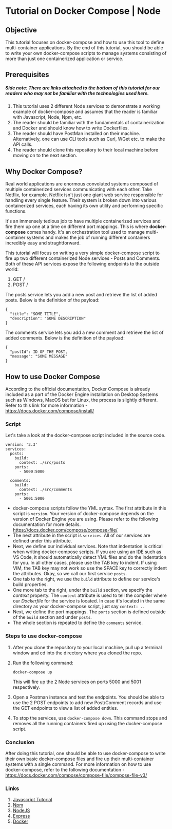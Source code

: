 # Tutorial on Docker Compose | Node

## Objective
This tutorial focuses on docker-compose and how to use this tool to define multi-container applications. By the end of this tutorial, you should be able to write your own docker-compose scripts to manage systems consisting of more than just one containerized application or service.

## Prerequisites
##### Side note: There are links attached to the bottom of this tutorial for our readers who may not be familiar with the technologies used here.
1. This tutorial uses 2 different Node services to demonstrate a working example of docker-compose and assumes that the reader is familiar with Javascript, Node, Npm, etc.
2. The reader should be familiar with the fundamentals of containerization and Docker and should know how to write Dockerfiles.
3. The reader should have PostMan installed on their machine. Alternatively, one can use CLI tools such as Curl, WGet etc. to make the API calls.
4. The reader should clone this repository to their local machine before moving on to the next section.

## Why Docker Compose?
Real world applications are enormous convoluted systems composed of multiple containerized services communicating with each other. Take Netflix, for example. Netflix isn't just one giant web service responsible for handling every single feature. Their system is broken down into various containerized services, each having its own utility and performing specific functions.

It's an immensely tedious job to have multiple containerized services and fire them up one at a time on different port mappings. This is where **docker-compose** comes handy. It's an orchestration tool used to manage multi-container systems and makes the job of running different containers incredibly easy and straghtforward.

This tutorial will focus on writing a very simple docker-compose script to fire up two different containerized Node services - Posts and Comments. Both of these API services expose the following endpoints to the outside world:

1. GET /
2. POST /

The posts service lets you add a new post and retrieve the list of added posts. Below is the definition of the payload:

```
{
  "title": "SOME TITLE",
  "description": "SOME DESCRIPTION"
}
```

The comments service lets you add a new comment and retrieve the list of added comments. Below is the definition of the payload:

```
{
  "postId": ID OF THE POST,
  "message": "SOME MESSAGE"
}
```

## How to use Docker Compose

According to the official documentation, Docker Compose is already included as a part of the Docker Engine installation on Desktop Systems such as Windows, MacOS but for Linux, the process is slightly different. Refer to this link for more information - https://docs.docker.com/compose/install/

### Script

Let's take a look at the docker-compose script included in the source code.

```
version: '3.3'
services:
  posts:
    build:
      context: ./src/posts
    ports:
      - 5000:5000
  
  comments:
    build:
      context: ./src/comments
    ports:
      - 5001:5000
```

* docker-compose scripts follow the YML syntax. The first attribute in this script is `version`. Your version of docker-compose depends on the version of Docker Engine you are using. Please refer to the following documentation for more details. https://docs.docker.com/compose/compose-file/
* The next attribute in the script is `services`. All of our services are defined under this attribute.
* Next, we define our individual services. Note that indentation is critical when writing docker-compose scripts. If you are using an IDE such as VS Code, it should automatically detect YML files and do the indentation for you. In all other cases, please use the TAB key to indent. If using VIM, the TAB key may not work so use the SPACE key to correctly indent the attributes. Okay, so we call our first service `posts`.
* One tab to the right, we use the `build` attribute to define our service's build properties.
* One more tab to the right, under the `build` section, we specify the _context_ property. The `context` attribute is used to tell the compiler where our _Dockerfile_ for the service is located. In case it's located in the same directory as your docker-compose script, just say `context: .`.
* Next, we define the port mappings. The `ports` section is defined outside of the `build` section and under `posts`.
* The whole section is repeated to define the `comments` service.



### Steps to use docker-compose
1. After you clone the repository to your local machine, pull up a terminal window and cd into the directory where you cloned the repo.
2. Run the following command:

    `docker-compose up`

    This will fire up the 2 Node services on ports 5000 and 5001 respectively.

3. Open a Postman instance and test the endpoints. You should be able to use the 2 POST endpoints to add new Post/Comment records and use the GET endpoints to view a list of added entities.
4. To stop the services, use `docker-compose down`. This command stops and removes all the running containers fired up using the docker-compose script.

### Conclusion
After doing this tutorial, one should be able to use docker-compose to write their own basic docker-compose files and fire up their multi-container systems with a single command. For more information on how to use docker-compose, refer to the following documentation - https://docs.docker.com/compose/compose-file/compose-file-v3/

### Links
1. [Javascript Tutorial](https://www.w3schools.com/js/)
2. [Npm](https://www.npmjs.com/)
3. [NodeJS](https://nodejs.org/en/docs/)
4. [Express](https://expressjs.com/en/starter/hello-world.html)
5. [Docker](https://docs.docker.com/get-started/)


